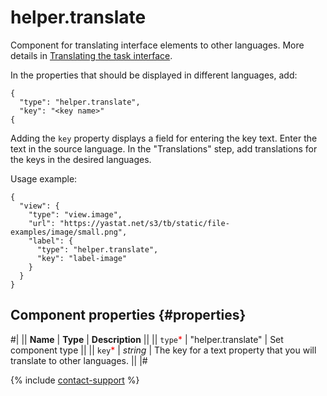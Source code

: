 # helper.translate

Component for translating interface elements to other languages. More details in [Translating the task interface](../../guide/concepts/project-languages#interface-translate).

In the properties that should be displayed in different languages, add:

```
{
  "type": "helper.translate",
  "key": "<key name>"
{
```

Adding the `key` property displays a field for entering the key text. Enter the text in the source language. In the "Translations" step, add translations for the keys in the desired languages.

Usage example:

```
{
  "view": {
    "type": "view.image",
    "url": "https://yastat.net/s3/tb/static/file-examples/image/small.png",
    "label": {
      "type": "helper.translate",
      "key": "label-image"
    }
  }
}
```

## Component properties {#properties}

#|
|| **Name** | **Type** | **Description** ||
|| `type`<span style="color: red">\*</span> | "helper.translate" | Set component type ||
|| `key`<span style="color: red">\*</span> | _string_ | The key for a text property that you will translate to other languages. ||
|#

{% include [contact-support](../_includes/contact-support.md) %}
